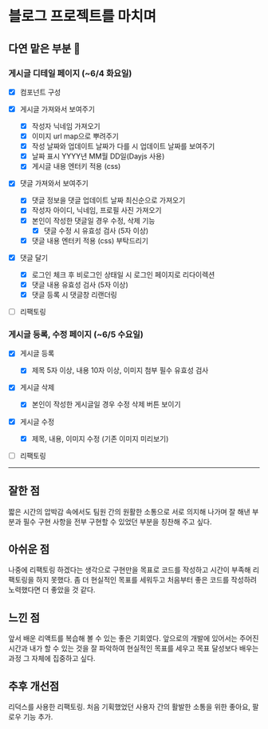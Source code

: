 # 블로그 프로젝트를 마치며

## 다연 맡은 부분 💪

### 게시글 디테일 페이지 (~6/4 화요일)

- [x] 컴포넌트 구성
- [x] 게시글 가져와서 보여주기

  - [x] 작성자 닉네임 가져오기
  - [x] 이미지 url map으로 뿌려주기
  - [x] 작성 날짜와 업데이트 날짜가 다를 시 업데이트 날짜를 보여주기
  - [x] 날짜 표시 YYYY년 MM월 DD일(Dayjs 사용)
  - [x] 게시글 내용 엔터키 적용 (css)

- [x] 댓글 가져와서 보여주기

  - [x] 댓글 정보을 댓글 업데이트 날짜 최신순으로 가져오기
  - [x] 작성자 아이디, 닉네임, 프로필 사진 가져오기
  - [x] 본인이 작성한 댓글일 경우 수정, 삭제 기능
    - [x] 댓글 수정 시 유효성 검사 (5자 이상)
  - [x] 댓글 내용 엔터키 적용 (css) 부탁드리기

- [x] 댓글 달기

  - [x] 로그인 체크 후 비로그인 상태일 시 로그인 페이지로 리다이렉션
  - [x] 댓글 내용 유효성 검사 (5자 이상)
  - [x] 댓글 등록 시 댓글창 리랜더링

- [ ] 리팩토링

### 게시글 등록, 수정 페이지 (~6/5 수요일)

- [x] 게시글 등록

  - [x] 제목 5자 이상, 내용 10자 이상, 이미지 첨부 필수 유효성 검사

- [x] 게시글 삭제

  - [x] 본인이 작성한 게시글일 경우 수정 삭제 버튼 보이기

- [x] 게시글 수정

  - [x] 제목, 내용, 이미지 수정 (기존 이미지 미리보기)

- [ ] 리팩토링

---

## 잘한 점

짧은 시간의 압박감 속에서도 팀원 간의 원활한 소통으로 서로 의지해 나가며 잘 해낸 부분과 필수 구현 사항을 전부 구현할 수 있었던 부분을 칭찬해 주고 싶다.

## 아쉬운 점

나중에 리팩토링 하겠다는 생각으로 구현만을 목표로 코드를 작성하고 시간이 부족해 리팩토링을 하지 못했다. 좀 더 현실적인 목표를 세워두고 처음부터 좋은 코드를 작성하려 노력했다면 더 좋았을 것 같다.

## 느낀 점

앞서 배운 리액트를 복습해 볼 수 있는 좋은 기회였다. 앞으로의 개발에 있어서는 주어진 시간과 내가 할 수 있는 것을 잘 파악하여 현실적인 목표를 세우고 목표 달성보다 배우는 과정 그 자체에 집중하고 싶다.

## 추후 개선점

리덕스를 사용한 리팩토링. 처음 기획했었던 사용자 간의 활발한 소통을 위한 좋아요, 팔로우 기능 추가.
